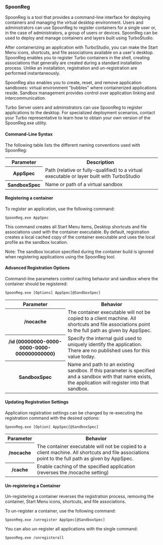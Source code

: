 ### SpoonReg

SpoonReg is a tool that provides a command-line interface for deploying containers and managing the virtual desktop environment. Users and administrators can use SpoonReg to register containers for a single user or, in the case of administrators, a group of users or devices. SpoonReg can be used to deploy and manage containers and layers built using TurboStudio. 

After containerizing an application with TurboStudio, you can make the Start Menu icons, shortcuts, and file associations available on a user's desktop. SpoonReg enables you to register Turbo containers in the shell, creating associations that generally are created during a standard installation process. Unlike an installation, registration and un-registration are performed instantaneously.

SpoonReg also enables you to create, reset, and remove application sandboxes: virtual environment "bubbles" where containerized applications reside. Sandbox management provides control over application linking and intercommunication.

Turbo Server users and administrators can use SpoonReg to register applications to the desktop. For specialized deployment scenarios, contact your Turbo representative to learn how to obtain your own version of the SpoonReg.exe utility.

#### Command-Line Syntax

The following table lists the different naming conventions used with SpoonReg:
<table>
	<tr>
		<th>Parameter</th>
		<th>Description</th>
	</tr>
	<tr>
		<th>AppSpec</th>
		<td>Path (relative or fully-qualified) to a virtual executable or layer built with TurboStudio</td>
	</tr>
	<tr>
		<th>SandboxSpec</th>
		<td>Name or path of a virtual sandbox</td>
	</tr>
</table>

#### Registering a container

To register an application, use the following command:

```
SpoonReg.exe AppSpec
```

This command creates all Start Menu items, Desktop shortcuts and file associations used with the container executable. By default, registration creates a local cached copy of the container executable and uses the local profile as the sandbox location.

Note: The sandbox location specified during the container build is ignored when registering applications using the SpoonReg tool.

#### Advanced Registration Options

Command-line parameters control caching behavior and sandbox where the container should be registered:

```
SpoonReg.exe [Options] AppSpec[@SandboxSpec]
```

<table>
	<tr>
		<th>Parameter</th>
		<th>Behavior</th>
	</tr>
	<tr>
		<th>/nocache</th>
		<td>The container executable will not be copied to a client machine. All shortcuts and file associations point to the full path as given by AppSpec.</td>
	</tr>
	<tr>
		<th>/id {00000000-0000-0000-0000-000000000000}</th>
		<td>Specify the internal guid used to uniquely identify the application.  There are no published uses for this value today.</td>
	</tr>
	<tr>
		<th>SandboxSpec</th>
		<td>Name and path to an existing sandbox. If this parameter is specified and a sandbox with that name exists, the application will register into that sandbox.</td>
	</tr>
</table>

#### Updating Registration Settings

Application registration settings can be changed by re-executing the registration command with the desired options:

```
SpoonReg.exe [Option] AppSpec[@SandboxSpec]
```

<table>
	<tr>
		<th>Parameter</th>
		<th>Behavior</th>
	</tr>
	<tr>
		<th>/nocache</th>
		<td>The container executable will not be copied to a client machine. All shortcuts and file associations point to the full path as given by AppSpec.</td>
	</tr>
	<tr>
		<th>/cache</th>
		<td>Enable caching of the specified application (reverses the /nocache setting)</td>
	</tr>
</table>

#### Un-registering a Container

Un-registering a container reverses the registration process, removing the container, Start Menu icons, shortcuts, and file associations.

To un-register a container, use the following command:

```
SpoonReg.exe /unregister AppSpec[@SandboxSpec]
```

You can also un-register all applications with the single command:

```
SpoonReg.exe /unregisterall
```